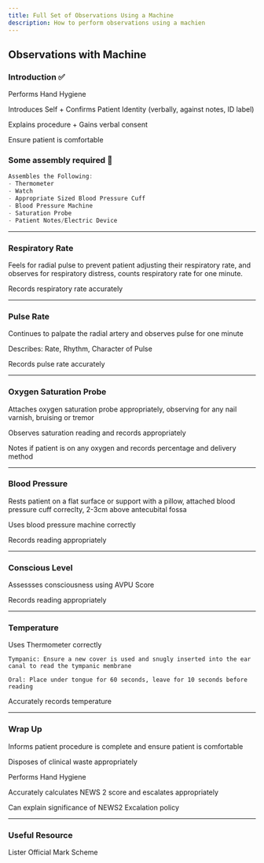 ```yaml
---
title: Full Set of Observations Using a Machine
description: How to perform observations using a machien
---
```


## Observations with Machine

### Introduction ✅

Performs Hand Hygiene

Introduces Self + Confirms Patient Identity (verbally, against notes, ID label)

Explains procedure + Gains verbal consent

Ensure patient is comfortable

### Some assembly required 👷

```js
Assembles the Following:
- Thermometer
- Watch
- Appropriate Sized Blood Pressure Cuff
- Blood Pressure Machine
- Saturation Probe
- Patient Notes/Electric Device

```

---

### Respiratory Rate

Feels for radial pulse to prevent patient adjusting their respiratory rate, and observes for respiratory distress, counts respiratory rate for one minute.

Records respiratory rate accurately

---

### Pulse Rate

Continues to palpate the radial artery and observes pulse for one minute

Describes: Rate, Rhythm, Character of Pulse

Records pulse rate accurately

---

### Oxygen Saturation Probe

Attaches oxygen saturation probe appropriately, observing for any nail varnish, bruising or tremor

Observes saturation reading and records appropriately

Notes if patient is on any oxygen and records percentage and delivery method

---

### Blood Pressure

Rests patient on a flat surface or support with a pillow, attached blood pressure cuff correclty, 2-3cm above antecubital fossa

Uses blood pressure machine correctly

Records reading appropriately

---

### Conscious Level

Assessses consciousness using AVPU Score

Records reading appropriately

---

### Temperature

Uses Thermometer correctly

```
Tympanic: Ensure a new cover is used and snugly inserted into the ear canal to read the tympanic membrane

Oral: Place under tongue for 60 seconds, leave for 10 seconds before reading
```

Accurately records temperature

---

### Wrap Up

Informs patient procedure is complete and ensure patient is comfortable

Disposes of clinical waste appropriately

Performs Hand Hygiene

Accurately calculates NEWS 2 score and escalates appropriately

Can explain significance of NEWS2 Excalation policy

---

### Useful Resource

Lister Official Mark Scheme
